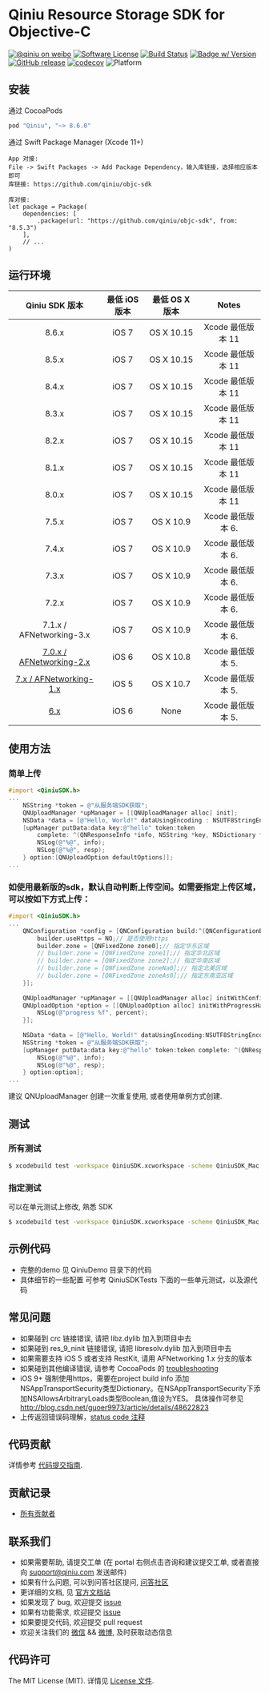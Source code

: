 # Qiniu Resource Storage SDK for Objective-C

[![@qiniu on weibo](http://img.shields.io/badge/weibo-%40qiniutek-blue.svg)](http://weibo.com/qiniutek)
[![Software License](https://img.shields.io/badge/license-MIT-brightgreen.svg)](LICENSE.md)
[![Build Status](https://github.com/qiniu/objc-sdk/workflows/Run%20Test%20Cases/badge.svg)](https://github.com/qiniu/objc-sdk/actions)
[![Badge w/ Version](https://cocoapod-badges.herokuapp.com/v/Qiniu/badge.png)](http://cocoadocs.org/docsets/Qiniu)
[![GitHub release](https://img.shields.io/github/v/tag/qiniu/objc-sdk.svg?label=release)](https://github.com/qiniu/objc-sdk/releases)
[![codecov](https://codecov.io/gh/qiniu/objc-sdk/branch/master/graph/badge.svg)](https://codecov.io/gh/qiniu/objc-sdk)
![Platform](http://img.shields.io/cocoapods/p/Qiniu.svg)


## 安装

通过 CocoaPods

```ruby
pod "Qiniu", "~> 8.6.0" 
```

通过 Swift Package Manager (Xcode 11+)
```
App 对接:
File -> Swift Packages -> Add Package Dependency，输入库链接，选择相应版本即可
库链接: https://github.com/qiniu/objc-sdk

库对接:
let package = Package(
    dependencies: [
        .package(url: "https://github.com/qiniu/objc-sdk", from: "8.5.3")
    ],
    // ...
)

```

## 运行环境

|               Qiniu SDK 版本               | 最低 iOS版本 | 最低 OS X 版本 |     Notes     |
| :--------------------------------------: | :------: | :--------: | :-----------: |
|                  8.6.x                   |  iOS 7   | OS X 10.15  | Xcode 最低版本 11 |
|                  8.5.x                   |  iOS 7   | OS X 10.15  | Xcode 最低版本 11 |
|                  8.4.x                   |  iOS 7   | OS X 10.15  | Xcode 最低版本 11 |
|                  8.3.x                   |  iOS 7   | OS X 10.15  | Xcode 最低版本 11 |
|                  8.2.x                   |  iOS 7   | OS X 10.15  | Xcode 最低版本 11 |
|                  8.1.x                   |  iOS 7   | OS X 10.15  | Xcode 最低版本 11 |
|                  8.0.x                   |  iOS 7   | OS X 10.15  | Xcode 最低版本 11 |
|                  7.5.x                   |  iOS 7   | OS X 10.9  | Xcode 最低版本 6. |
|                  7.4.x                   |  iOS 7   | OS X 10.9  | Xcode 最低版本 6. |
|                  7.3.x                   |  iOS 7   | OS X 10.9  | Xcode 最低版本 6. |
|                  7.2.x                   |  iOS 7   | OS X 10.9  | Xcode 最低版本 6. |
|         7.1.x / AFNetworking-3.x         |  iOS 7   | OS X 10.9  | Xcode 最低版本 6. |
| [7.0.x / AFNetworking-2.x](https://github.com/qiniu/objc-sdk/tree/7.0.x/AFNetworking-2.x) |  iOS 6   | OS X 10.8  | Xcode 最低版本 5. |
| [7.x / AFNetworking-1.x](https://github.com/qiniu/objc-sdk/tree/AFNetworking-1.x) |  iOS 5   | OS X 10.7  | Xcode 最低版本 5. |
| [6.x](https://github.com/qiniu/ios-sdk)  |  iOS 6   |    None    | Xcode 最低版本 5. |

## 使用方法

### 简单上传
```Objective-C
#import <QiniuSDK.h>
...
    NSString *token = @"从服务端SDK获取";
    QNUploadManager *upManager = [[QNUploadManager alloc] init];
    NSData *data = [@"Hello, World!" dataUsingEncoding : NSUTF8StringEncoding];
    [upManager putData:data key:@"hello" token:token
        complete: ^(QNResponseInfo *info, NSString *key, NSDictionary *resp) {
        NSLog(@"%@", info);
        NSLog(@"%@", resp);
    } option:[QNUploadOption defaultOptions]];
...
```

### 如使用最新版的sdk，默认自动判断上传空间。如需要指定上传区域，可以按如下方式上传：
```Objective-C
#import <QiniuSDK.h>
...
    QNConfiguration *config = [QNConfiguration build:^(QNConfigurationBuilder *builder) {
        builder.useHttps = NO;// 是否使用https
        builder.zone = [QNFixedZone zone0];// 指定华东区域
        // builder.zone = [QNFixedZone zone1];// 指定华北区域
        // builder.zone = [QNFixedZone zone2];// 指定华南区域
        // builder.zone = [QNFixedZone zoneNa0];// 指定北美区域
        // builder.zone = [QNFixedZone zoneAs0];// 指定东南亚区域
    }];
    
    QNUploadManager *upManager = [[QNUploadManager alloc] initWithConfiguration:config];
    QNUploadOption *option = [[QNUploadOption alloc] initWithProgressHandler:^(NSString *key, float percent) {
        NSLog(@"progress %f", percent);
    }];
    
    NSData *data = [@"Hello, World!" dataUsingEncoding:NSUTF8StringEncoding];
    NSString *token = @"从服务端SDK获取";
    [upManager putData:data key:@"hello" token:token complete: ^(QNResponseInfo *info, NSString *key, NSDictionary *resp) {
        NSLog(@"%@", info);
        NSLog(@"%@", resp);
    } option:option];
...
```

建议 QNUploadManager 创建一次重复使用, 或者使用单例方式创建.

## 测试

### 所有测试

``` bash
$ xcodebuild test -workspace QiniuSDK.xcworkspace -scheme QiniuSDK_Mac -configuration Release -destination 'platform=macOS,arch=x86_64'
```
### 指定测试

可以在单元测试上修改, 熟悉 SDK

``` bash
$ xcodebuild test -workspace QiniuSDK.xcworkspace -scheme QiniuSDK_Mac -configuration Release -destination 'platform=macOS,arch=x86_64' -only-testing:"QiniuSDK_MacTests/QNResumeUploadTest/test5M"
```

## 示例代码
* 完整的demo 见 QiniuDemo 目录下的代码
* 具体细节的一些配置 可参考 QiniuSDKTests 下面的一些单元测试，以及源代码

## 常见问题

- 如果碰到 crc 链接错误, 请把 libz.dylib 加入到项目中去
- 如果碰到 res_9_ninit 链接错误, 请把 libresolv.dylib 加入到项目中去
- 如果需要支持 iOS 5 或者支持 RestKit, 请用 AFNetworking 1.x 分支的版本
- 如果碰到其他编译错误, 请参考 CocoaPods 的 [troubleshooting](http://guides.cocoapods.org/using/troubleshooting.html)
- iOS 9+ 强制使用https，需要在project build info 添加NSAppTransportSecurity类型Dictionary。在NSAppTransportSecurity下添加NSAllowsArbitraryLoads类型Boolean,值设为YES。 具体操作可参见 http://blog.csdn.net/guoer9973/article/details/48622823
- 上传返回错误码理解，[status code 注释](https://github.com/qiniu/objc-sdk/blob/master/QiniuSDK/Common/QNErrorCode.h)

## 代码贡献

详情参考 [代码提交指南](https://github.com/qiniu/objc-sdk/blob/master/Contributing.md).

## 贡献记录

- [所有贡献者](https://github.com/qiniu/objc-sdk/contributors)

## 联系我们

- 如果需要帮助, 请提交工单 (在 portal 右侧点击咨询和建议提交工单, 或者直接向 support@qiniu.com 发送邮件)
- 如果有什么问题, 可以到问答社区提问, [问答社区](http://qiniu.segmentfault.com/)
- 更详细的文档, 见 [官方文档站](http://developer.qiniu.com/)
- 如果发现了 bug, 欢迎提交 [issue](https://github.com/qiniu/objc-sdk/issues)
- 如果有功能需求, 欢迎提交 [issue](https://github.com/qiniu/objc-sdk/issues)
- 如果要提交代码, 欢迎提交 pull request
- 欢迎关注我们的 [微信](http://www.qiniu.com/#weixin) && [微博](http://weibo.com/qiniutek), 及时获取动态信息

## 代码许可

The MIT License (MIT). 详情见 [License 文件](https://github.com/qiniu/objc-sdk/blob/master/LICENSE).
